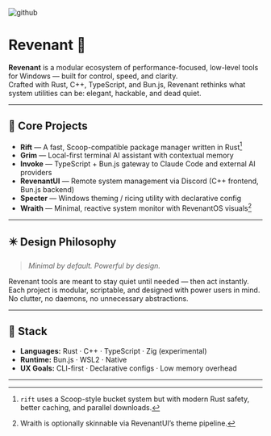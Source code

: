 ![github](https://github.com/user-attachments/assets/da426baf-927d-49a7-b13c-43fe5cc89d5a)

# Revenant 🩶

**Revenant** is a modular ecosystem of performance-focused, low-level tools for Windows — built for control, speed, and clarity.  
Crafted with Rust, C++, TypeScript, and Bun.js, Revenant rethinks what system utilities can be: elegant, hackable, and dead quiet.

---

## 🧩 Core Projects

- **Rift** — A fast, Scoop-compatible package manager written in Rust[^1]  
- **Grim** — Local-first terminal AI assistant with contextual memory  
- **Invoke** — TypeScript + Bun.js gateway to Claude Code and external AI providers  
- **RevenantUI** — Remote system management via Discord (C++ frontend, Bun.js backend)  
- **Specter** — Windows theming / ricing utility with declarative config  
- **Wraith** — Minimal, reactive system monitor with RevenantOS visuals[^2]

---

## ✴️ Design Philosophy

> *Minimal by default. Powerful by design.*  

Revenant tools are meant to stay quiet until needed — then act instantly. Each project is modular, scriptable, and designed with power users in mind.  
No clutter, no daemons, no unnecessary abstractions.

---

## 📁 Stack

- **Languages:** Rust · C++ · TypeScript · Zig (experimental)  
- **Runtime:** Bun.js · WSL2 · Native  
- **UX Goals:** CLI-first · Declarative configs · Low memory overhead  

---

[^1]: `rift` uses a Scoop-style bucket system but with modern Rust safety, better caching, and parallel downloads.  
[^2]: Wraith is optionally skinnable via RevenantUI’s theme pipeline.

